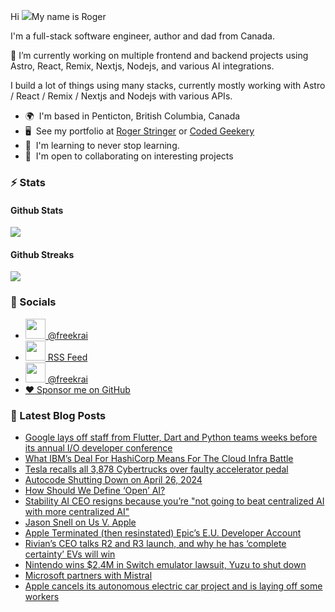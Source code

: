 Hi ![](https://user-images.githubusercontent.com/18350557/176309783-0785949b-9127-417c-8b55-ab5a4333674e.gif)My name is Roger 

I'm a full-stack software engineer, author and dad from Canada.

🔭 I’m currently working on multiple frontend and backend projects using Astro, React, Remix, Nextjs, Nodejs, and various AI integrations. 

I build a lot of things using many stacks, currently mostly working with Astro / React / Remix / Nextjs and Nodejs with various APIs.  

* 🌍  I'm based in Penticton, British Columbia, Canada 
* 🖥️  See my portfolio at [Roger Stringer](https://rogerstringer.com) or [Coded Geekery](https://codedgeekery.com) 
* 🧠  I'm learning to never stop learning. 
* 🤝  I'm open to collaborating on interesting projects

### :zap: Stats

#### Github Stats
  
![](https://github-readme-stats-knowmad.vercel.app/api?username=freekrai&show_icons=true&count_private=true)
  
#### Github Streaks 
  
![](https://github-readme-streak-stats.herokuapp.com/?user=freekrai)

### :card_index: Socials  

- <a href="https://www.github.com/freekrai" target="_blank" rel="noreferrer"><img src="https://raw.githubusercontent.com/danielcranney/readme-generator/main/public/icons/socials/github.svg" width="32" height="32" /> @freekrai</a>
- <a href="https://rogerstringer.com/rss.xml" target="_blank" rel="noreferrer"><img src="https://raw.githubusercontent.com/danielcranney/readme-generator/main/public/icons/socials/rss.svg" width="32" height="32" /> RSS Feed</a>
- <a href="https://www.twitter.com/freekrai" target="_blank" rel="noreferrer"><img src="https://raw.githubusercontent.com/danielcranney/readme-generator/main/public/icons/socials/twitter.svg" width="32" height="32" /> @freekrai</a>
- <a href="https://github.com/sponsors/freekrai"> ❤️ Sponsor me on GitHub</a>

### :newspaper: Latest Blog Posts

<!-- BLOG-POST-LIST:START -->
- [Google lays off staff from Flutter, Dart and Python teams weeks before its annual I/O developer conference](https://rogerstringer.com/blog/google-lays-off-staff-from-flutter-dart-python-weeks-before-its-developer-conference)
- [What IBM’s Deal For HashiCorp Means For The Cloud Infra Battle](https://rogerstringer.com/blog/what-ibms-deal-for-hashi-corp-means-for-the-cloud-infra-battle)
- [Tesla recalls all 3,878 Cybertrucks over faulty accelerator pedal](https://rogerstringer.com/blog/tesla-recall-cybertruck-faulty-accelerator-pedal)
- [Autocode Shutting Down on April 26, 2024](https://rogerstringer.com/blog/autocode-shutting-down)
- [How Should We Define ‘Open’ AI?](https://rogerstringer.com/blog/how-should-we-define-open-ai)
- [Stability AI CEO resigns because you’re &quot;not going to beat centralized AI with more centralized AI&quot;](https://rogerstringer.com/blog/stability-ai-ceo-resigns-because-youre-not-going-to-beat-centralized-ai-with-more-centralized-ai)
- [Jason Snell on Us V. Apple](https://rogerstringer.com/blog/u-s-versus-apple-a-first-reaction)
- [Apple Terminated &lpar;then resinstated&rpar; Epic’s E.U. Developer Account](https://rogerstringer.com/blog/apple-epic-developer-account)
- [Rivian’s CEO talks R2 and R3 launch, and why he has ‘complete certainty’ EVs will win](https://rogerstringer.com/blog/rivian-r2-r3-r3x-ceo-interview-price-production-future)
- [Nintendo wins $2.4M in Switch emulator lawsuit, Yuzu to shut down](https://rogerstringer.com/blog/nintendo-2-4-million-yuzu-switch-emulator-settlement-lawsuit)
- [Microsoft partners with Mistral](https://rogerstringer.com/blog/microsoft-mistral)
- [Apple cancels its autonomous electric car project and is laying off some workers](https://rogerstringer.com/blog/apple-cancels-electric-car-project-titan)
<!-- BLOG-POST-LIST:END -->

<!--
#### Top Languages 
![](https://github-readme-stats-knowmad.vercel.app/api/top-langs/?username=freekrai&hide=null&count_private=true)
![wakatime stats](https://github-readme-stats-knowmad.vercel.app/api/wakatime?username=datamcfly)


Here are some ideas to get you started:

- 🔭 I’m currently working on ...
- 🌱 I’m currently learning ...
- 👯 I’m looking to collaborate on ...
- 🤔 I’m looking for help with ...
- 💬 Ask me about ...
- 📫 How to reach me: ...
- 😄 Pronouns: ...
- ⚡ Fun fact: ...
-->
